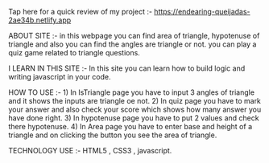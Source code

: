 Tap here for a quick review of my project :- https://endearing-queijadas-2ae34b.netlify.app

ABOUT SITE :- in this webpage you can find area of triangle, hypotenuse of triangle and also you can find the angles are triangle or not. you can play a quiz game related to triangle questions.

I LEARN IN THIS SITE :- In this site you can learn how to build logic and writing javascript in your code.

HOW TO USE :- 1) In IsTriangle page you have to input 3 angles of triangle and it shows the inputs are triangle oe not. 2) In quiz page you have to mark your answer and also check your score which shows how many answer you have done right. 3) In hypotenuse page you have to put 2 values and check there hypotenuse. 4) In Area page you have to enter base and height of a triangle and on clicking the button you see the area of triangle.

TECHNOLOGY USE :- HTML5 , CSS3 , javascript.
